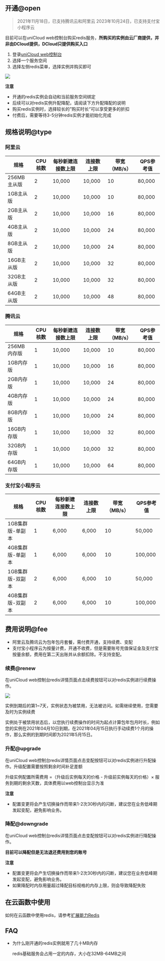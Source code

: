 ## 开通@open

> 2021年11月18日，已支持腾讯云和阿里云
> 2023年10月24日，已支持支付宝小程序云

目前可以在uniCloud web控制台购买redis服务，**所购买的实例由云厂商提供，并非由DCloud提供，DCloud只提供购买入口**

1. 登录[uniCloud web控制台](https://unicloud.dcloud.net.cn/)
2. 选择一个服务空间
3. 选择左侧redis菜单，选择实例并购买即可

![](https://qiniu-web-assets.dcloud.net.cn/unidoc/zh/redis-new-230506.png)

**注意**

- 开通的redis实例会自动和当前服务空间绑定
- 后续可以对redis实例升配降配，请阅读下方升配降配的说明
- 购买redis实例时，选择较长的”购买时长“可以享受更多的折扣
- 付费后，需要等待3-5分钟redis实例才能初始化完成

## 规格说明@type

### 阿里云

|规格				|CPU核数|每秒新建连接数上限	|连接数上限	|带宽（MB/s）	|QPS参考值|
|--					|--			|--									|--					|--						|--				|
|256MB主从版|2			|10,000							|10,000			|10						|80,000		|
|1GB主从版	|2			|10,000							|10,000			|10						|80,000		|
|2GB主从版	|2			|10,000							|10,000			|16						|80,000		|
|4GB主从版	|2			|10,000							|10,000			|24						|80,000		|
|8GB主从版	|2			|10,000							|10,000			|24						|80,000		|
|16GB主从版	|2			|10,000							|10,000			|32						|80,000		|
|32GB主从版	|2			|10,000							|10,000			|32						|80,000		|
|64GB主从版	|2			|10,000							|10,000			|48						|80,000		|

### 腾讯云

|规格			|CPU核数|每秒新建连接数上限	|连接数上限	|带宽（MB/s）	|QPS参考值|
|--				|--			|--									|--					|--						|--				|
|256MB内存版|1		|10,000							|10,000			|10						|80,000		|
|1GB内存版  |1		|10,000							|10,000			|16						|80,000		|
|2GB内存版  |1		|10,000							|10,000			|24						|80,000		|
|4GB内存版  |1		|10,000							|10,000			|24						|80,000		|
|8GB内存版  |1		|10,000							|10,000			|24						|80,000		|
|16GB内存版 |1		|10,000							|10,000			|32						|80,000		|
|32GB内存版 |1		|10,000							|10,000			|32						|80,000		|
|64GB内存版 |1		|10,000							|10,000			|64						|80,000		|

### 支付宝小程序云

|规格				|CPU核数|每秒新建连接数上限	|连接数上限	|带宽（MB/s）	|QPS参考值|
|--					|--			|--									|--					|--						|--				|
|1GB集群版-单副本|1			|6,000							|6,000			|10						|50,000		|
|4GB集群版-单副本|1			|6,000							|6,000			|10						|100,000		|
|1GB集群版-双副本|2			|6,000							|6,000			|10						|50,000		|
|4GB集群版-双副本|2			|6,000							|6,000			|10						|100,000		|

## 费用说明@fee

- 阿里云及腾讯云为包年包月套餐，需付费开通，支持续费、变配
- 支付宝小程序云为按量计费，开通不收费，但是需要账号充值保证金及支付宝按量余额，费用在第二天出账并从余额扣除。不支持变配。

### 续费@renew

在uniCloud web控制台redis详情页面点击续费按钮可以对redis实例进行续费操作。

![](https://qiniu-web-assets.dcloud.net.cn/unidoc/zh/redis-renew-230506.png)

实例到期后的第1~7天，实例状态为被禁用，无法被访问。如需继续使用，您需要及时为实例续费

实例处于被禁用状态后，以您执行续费操作的时间为起点计算包年包月时长，例如您的实例在2021年04月10日到期，在2021年04月15日执行手动续费1个月的操作，那么实例的到期时间即为2021年5月15日。

### 升配@upgrade

在uniCloud web控制台redis详情页面点击变配按钮可以对redis实例进行升配操作。升级配置需要按照剩余时间补足差额

升级实例配置所需费用 =（升级后实例每天的价格 - 升级前实例每天的价格）× 服务到期的剩余天数，具体费用以web控制台显示为准

**注意**

- 配置变更将会产生切换操作而带来1-2次30秒内的闪断，建议您在业务低峰期发起变配，避免影响业务。

### 降配@downgrade

在uniCloud web控制台redis详情页面点击变配按钮可以对redis实例进行降配操作。

**目前可以降配但是无法退还费用到您的账号**

**注意**

- 配置变更将会产生切换操作而带来1-2次30秒内的闪断，建议您在业务低峰期发起变配，避免影响业务。
- 如果降配时内存用量超过降配目标规格的内存上限，则会导致降配失败

## 在云函数中使用

如何在云函数中使用redis，请参考[扩展能力Redis](uniCloud/redis.md)

## FAQ

- 为什么刚开通的redis实例就用了几十MB内存

  redis基础服务会占用一定的内存，大小在32MB-64MB之间
